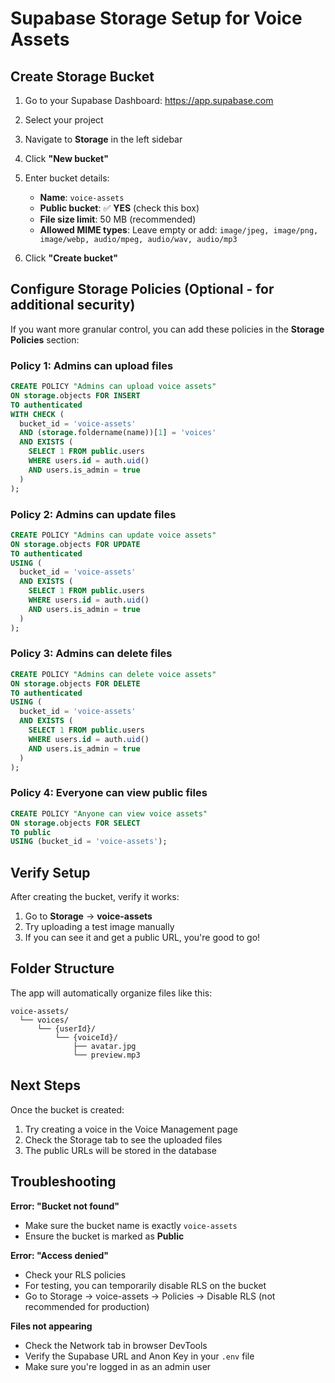 # Supabase Storage Setup for Voice Assets

## Create Storage Bucket

1. Go to your Supabase Dashboard: https://app.supabase.com
2. Select your project
3. Navigate to **Storage** in the left sidebar
4. Click **"New bucket"**
5. Enter bucket details:
   - **Name**: `voice-assets`
   - **Public bucket**: ✅ **YES** (check this box)
   - **File size limit**: 50 MB (recommended)
   - **Allowed MIME types**: Leave empty or add: `image/jpeg, image/png, image/webp, audio/mpeg, audio/wav, audio/mp3`

6. Click **"Create bucket"**

## Configure Storage Policies (Optional - for additional security)

If you want more granular control, you can add these policies in the **Storage Policies** section:

### Policy 1: Admins can upload files
```sql
CREATE POLICY "Admins can upload voice assets"
ON storage.objects FOR INSERT
TO authenticated
WITH CHECK (
  bucket_id = 'voice-assets' 
  AND (storage.foldername(name))[1] = 'voices'
  AND EXISTS (
    SELECT 1 FROM public.users
    WHERE users.id = auth.uid()
    AND users.is_admin = true
  )
);
```

### Policy 2: Admins can update files
```sql
CREATE POLICY "Admins can update voice assets"
ON storage.objects FOR UPDATE
TO authenticated
USING (
  bucket_id = 'voice-assets' 
  AND EXISTS (
    SELECT 1 FROM public.users
    WHERE users.id = auth.uid()
    AND users.is_admin = true
  )
);
```

### Policy 3: Admins can delete files
```sql
CREATE POLICY "Admins can delete voice assets"
ON storage.objects FOR DELETE
TO authenticated
USING (
  bucket_id = 'voice-assets' 
  AND EXISTS (
    SELECT 1 FROM public.users
    WHERE users.id = auth.uid()
    AND users.is_admin = true
  )
);
```

### Policy 4: Everyone can view public files
```sql
CREATE POLICY "Anyone can view voice assets"
ON storage.objects FOR SELECT
TO public
USING (bucket_id = 'voice-assets');
```

## Verify Setup

After creating the bucket, verify it works:

1. Go to **Storage** → **voice-assets**
2. Try uploading a test image manually
3. If you can see it and get a public URL, you're good to go!

## Folder Structure

The app will automatically organize files like this:
```
voice-assets/
  └── voices/
      └── {userId}/
          └── {voiceId}/
              ├── avatar.jpg
              └── preview.mp3
```

## Next Steps

Once the bucket is created:
1. Try creating a voice in the Voice Management page
2. Check the Storage tab to see the uploaded files
3. The public URLs will be stored in the database

## Troubleshooting

**Error: "Bucket not found"**
- Make sure the bucket name is exactly `voice-assets`
- Ensure the bucket is marked as **Public**

**Error: "Access denied"**
- Check your RLS policies
- For testing, you can temporarily disable RLS on the bucket
- Go to Storage → voice-assets → Policies → Disable RLS (not recommended for production)

**Files not appearing**
- Check the Network tab in browser DevTools
- Verify the Supabase URL and Anon Key in your `.env` file
- Make sure you're logged in as an admin user

